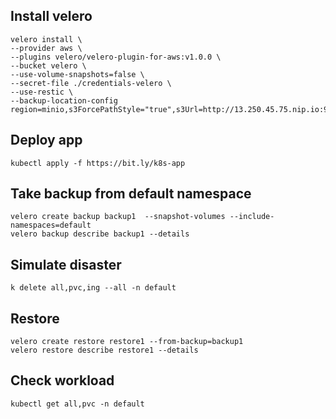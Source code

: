 ## Install velero

```
velero install \
--provider aws \
--plugins velero/velero-plugin-for-aws:v1.0.0 \
--bucket velero \
--use-volume-snapshots=false \
--secret-file ./credentials-velero \
--use-restic \
--backup-location-config region=minio,s3ForcePathStyle="true",s3Url=http://13.250.45.75.nip.io:9000
```

## Deploy app
```
kubectl apply -f https://bit.ly/k8s-app
```

## Take backup from default namespace
```
velero create backup backup1  --snapshot-volumes --include-namespaces=default
velero backup describe backup1 --details
```

## Simulate disaster
```
k delete all,pvc,ing --all -n default
```


## Restore
```
velero create restore restore1 --from-backup=backup1
velero restore describe restore1 --details
```

## Check workload
```
kubectl get all,pvc -n default
```


